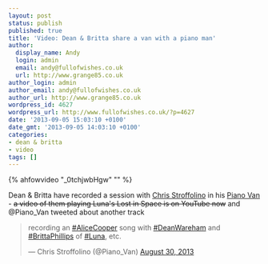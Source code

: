 ```yaml
---
layout: post
status: publish
published: true
title: 'Video: Dean & Britta share a van with a piano man'
author:
  display_name: Andy
  login: admin
  email: andy@fullofwishes.co.uk
  url: http://www.grange85.co.uk
author_login: admin
author_email: andy@fullofwishes.co.uk
author_url: http://www.grange85.co.uk
wordpress_id: 4627
wordpress_url: http://www.fullofwishes.co.uk/?p=4627
date: '2013-09-05 15:03:10 +0100'
date_gmt: '2013-09-05 14:03:10 +0100'
categories:
- dean & britta
- video
tags: []
---
```

{% ahfowvideo "_0tchjwbHgw" "" %}

<p>Dean & Britta have recorded a session with <a href="http://en.wikipedia.org/wiki/Chris_Stroffolino">Chris Stroffolino</a> in his <a href="http://pianovan.com/">Piano Van</a> - <del>a video of them playing Luna's Lost in Space is on YouTube now</del> and @Piano_Van tweeted about another track</p>
<blockquote class="twitter-tweet"><p>recording an <a href="https://twitter.com/search?q=%23AliceCooper&amp;src=hash">#AliceCooper</a> song with <a href="https://twitter.com/search?q=%23DeanWareham&amp;src=hash">#DeanWareham</a> and <a href="https://twitter.com/search?q=%23BrittaPhillips&amp;src=hash">#BrittaPhillips</a> of <a href="https://twitter.com/search?q=%23Luna&amp;src=hash">#Luna</a>, etc.</p>
<p>&mdash; Chris Stroffolino (@Piano_Van) <a href="https://twitter.com/Piano_Van/statuses/373265238298091520">August 30, 2013</a></p></blockquote>
<p><script async src="//platform.twitter.com/widgets.js" charset="utf-8"></script></p>
